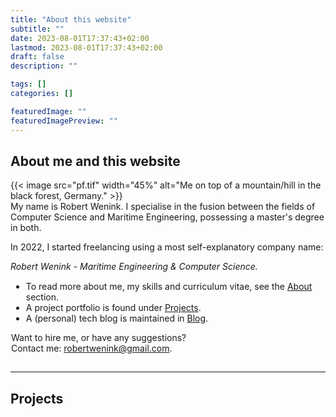 ```yaml
---
title: "About this website"
subtitle: ""
date: 2023-08-01T17:37:43+02:00
lastmod: 2023-08-01T17:37:43+02:00
draft: false
description: ""

tags: []
categories: []

featuredImage: ""
featuredImagePreview: ""
---
```

<script>
function adjustClearProperty() {
  var ul = document.querySelector("ul");
  var image = document.querySelector(".wrap-around img");
  var text = document.querySelector("#fronttext");

  var ulHeight = ul.offsetHeight;
  var imageHeight = image.offsetHeight;  
  var textHeight = text.offsetHeight;  
  var companyHeight = document.querySelector("#centered_company").offsetHeight;

  var diff = imageHeight - textHeight - companyHeight;
  console.log(ulHeight, diff)

  if (diff < ulHeight * 1 / 2) {
    ul.style.clear = "left";
  } else if (diff > ulHeight) {
    ul.style.clear = "none";
  }
}

document.addEventListener("DOMContentLoaded", function() {
  adjustClearProperty(); // Initial adjustment on load

  window.addEventListener("resize", function() {
    adjustClearProperty(); // Adjust on window resize
  });
});
</script>

## About me and this website
<!-- alt="Me on top of a mountain/hill in the black forest, Germany." caption="Me on top of a mountain/hill in the black forest, Germany." -->
<div class="wrap-around">
{{< image src="pf.tif" width="45%" alt="Me on top of a mountain/hill in the black forest, Germany." >}}

<div id="fronttext">
My name is Robert Wenink. I specialise in the fusion between the fields of Computer Science and Maritime Engineering, possessing a master's degree in both. 

In 2022, I started freelancing using a most self-explanatory company name:
</br>

<div id="centered_company">
<div class = "flex-center">
<i>Robert Wenink - </i>
<i>Maritime Engineering </i>
<i>& Computer Science.</i> 
</div></div>


</div>

<!-- padding om de ul binnen de div te houden -->
<div id="ul" style="padding:1px">

- To read more about me, my skills and curriculum vitae, see the [About](/about/) section.
- A project portfolio is found under [Projects](/projects/).
- A (personal) tech blog is maintained in [Blog](/posts/).

Want to hire me, or have any suggestions? 
<span style="white-space:nowrap;">Contact me: <robertwenink@gmail.com>. </span>

</div>
</div>

<hr>

## Projects